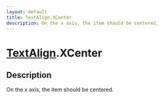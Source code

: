 ```yaml
---
layout: default
title: TextAlign.XCenter
description: On the x axis, the item should be centered.
---
```

# [TextAlign]({{site.url}}/Pages/Reference/TextAlign.html).XCenter

## Description
On the x axis, the item should be centered.

